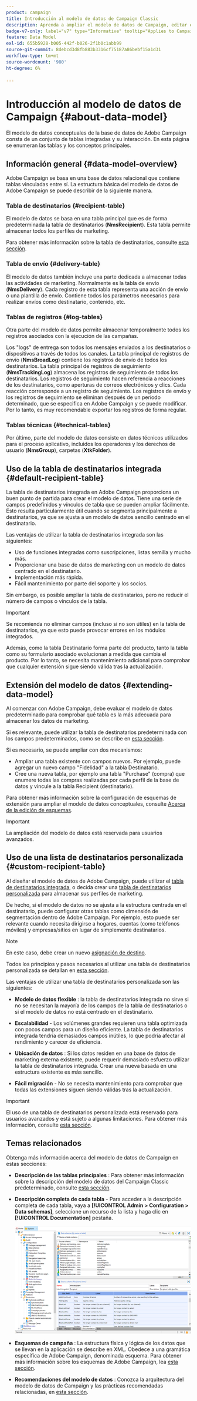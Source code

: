 ```yaml
---
product: campaign
title: Introducción al modelo de datos de Campaign Classic
description: Aprenda a ampliar el modelo de datos de Campaign, editar esquemas, utilizar API y mucho más
badge-v7-only: label="v7" type="Informative" tooltip="Applies to Campaign Classic v7 only"
feature: Data Model
exl-id: 655b5928-b005-442f-b026-2f1b0c1abb99
source-git-commit: 8debcd3d8fb883b3316cf75187a86bebf15a1d31
workflow-type: tm+mt
source-wordcount: '980'
ht-degree: 6%

---
```


# Introducción al modelo de datos de Campaign {#about-data-model}

El modelo de datos conceptuales de la base de datos de Adobe Campaign consta de un conjunto de tablas integradas y su interacción. En esta página se enumeran las tablas y los conceptos principales.

## Información general {#data-model-overview}

Adobe Campaign se basa en una base de datos relacional que contiene tablas vinculadas entre sí. La estructura básica del modelo de datos de Adobe Campaign se puede describir de la siguiente manera.

### Tabla de destinatarios {#recipient-table}

El modelo de datos se basa en una tabla principal que es de forma predeterminada la tabla de destinatarios (**NmsRecipient**). Esta tabla permite almacenar todos los perfiles de marketing.

Para obtener más información sobre la tabla de destinatarios, consulte [esta sección](#default-recipient-table).

### Tabla de envío {#delivery-table}

El modelo de datos también incluye una parte dedicada a almacenar todas las actividades de marketing. Normalmente es la tabla de envío (**NmsDelivery**). Cada registro de esta tabla representa una acción de envío o una plantilla de envío. Contiene todos los parámetros necesarios para realizar envíos como destinatario, contenido, etc.

### Tablas de registros {#log-tables}

Otra parte del modelo de datos permite almacenar temporalmente todos los registros asociados con la ejecución de las campañas.

Los &quot;logs&quot; de entrega son todos los mensajes enviados a los destinatarios o dispositivos a través de todos los canales. La tabla principal de registros de envío (**NmsBroadLog**) contiene los registros de envío de todos los destinatarios.
La tabla principal de registros de seguimiento (**NmsTrackingLog**) almacena los registros de seguimiento de todos los destinatarios. Los registros de seguimiento hacen referencia a reacciones de los destinatarios, como aperturas de correos electrónicos y clics. Cada reacción corresponde a un registro de seguimiento.
Los registros de envío y los registros de seguimiento se eliminan después de un período determinado, que se especifica en Adobe Campaign y se puede modificar. Por lo tanto, es muy recomendable exportar los registros de forma regular.

### Tablas técnicas {#technical-tables}

Por último, parte del modelo de datos consiste en datos técnicos utilizados para el proceso aplicativo, incluidos los operadores y los derechos de usuario (**NmsGroup**), carpetas (**XtkFolder**).

## Uso de la tabla de destinatarios integrada {#default-recipient-table}

La tabla de destinatarios integrada en Adobe Campaign proporciona un buen punto de partida para crear el modelo de datos. Tiene una serie de campos predefinidos y vínculos de tabla que se pueden ampliar fácilmente. Esto resulta particularmente útil cuando se segmenta principalmente a destinatarios, ya que se ajusta a un modelo de datos sencillo centrado en el destinatario.

Las ventajas de utilizar la tabla de destinatarios integrada son las siguientes:

* Uso de funciones integradas como suscripciones, listas semilla y mucho más.
* Proporcionar una base de datos de marketing con un modelo de datos centrado en el destinatario.
* Implementación más rápida.
* Fácil mantenimiento por parte del soporte y los socios.

Sin embargo, es posible ampliar la tabla de destinatarios, pero no reducir el número de campos o vínculos de la tabla.

>[!IMPORTANT]
>
>Se recomienda no eliminar campos (incluso si no son útiles) en la tabla de destinatarios, ya que esto puede provocar errores en los módulos integrados.

Además, como la tabla Destinatario forma parte del producto, tanto la tabla como su formulario asociado evolucionan a medida que cambia el producto. Por lo tanto, se necesita mantenimiento adicional para comprobar que cualquier extensión sigue siendo válida tras la actualización.

## Extensión del modelo de datos {#extending-data-model}

Al comenzar con Adobe Campaign, debe evaluar el modelo de datos predeterminado para comprobar qué tabla es la más adecuada para almacenar los datos de marketing.

Si es relevante, puede utilizar la tabla de destinatarios predeterminada con los campos predeterminados, como se describe en [esta sección](#default-recipient-table).

Si es necesario, se puede ampliar con dos mecanismos:

* Ampliar una tabla existente con campos nuevos. Por ejemplo, puede agregar un nuevo campo &quot;Fidelidad&quot; a la tabla Destinatario.
* Cree una nueva tabla, por ejemplo una tabla &quot;Purchase&quot; (compra) que enumere todas las compras realizadas por cada perfil de la base de datos y vincule a la tabla Recipient (destinatario).

Para obtener más información sobre la configuración de esquemas de extensión para ampliar el modelo de datos conceptuales, consulte [Acerca de la edición de esquemas](../../configuration/using/about-schema-edition.md).

>[!IMPORTANT]
>
>La ampliación del modelo de datos está reservada para usuarios avanzados.

## Uso de una lista de destinatarios personalizada {#custom-recipient-table}

Al diseñar el modelo de datos de Adobe Campaign, puede utilizar el [tabla de destinatarios integrada](#default-recipient-table), o decida crear una [tabla de destinatarios personalizada](../../configuration/using/about-custom-recipient-table.md) para almacenar sus perfiles de marketing.

De hecho, si el modelo de datos no se ajusta a la estructura centrada en el destinatario, puede configurar otras tablas como dimensión de segmentación dentro de Adobe Campaign. Por ejemplo, esto puede ser relevante cuando necesita dirigirse a hogares, cuentas (como teléfonos móviles) y empresas/sitios en lugar de simplemente destinatarios.

>[!NOTE]
>
>En este caso, debe crear un nuevo [asignación de destino](../../configuration/using/target-mapping.md).

Todos los principios y pasos necesarios al utilizar una tabla de destinatarios personalizada se detallan en [esta sección](../../configuration/using/about-custom-recipient-table.md).

Las ventajas de utilizar una tabla de destinatarios personalizada son las siguientes:

* **Modelo de datos flexible** : la tabla de destinatarios integrada no sirve si no se necesitan la mayoría de los campos de la tabla de destinatarios o si el modelo de datos no está centrado en el destinatario.

* **Escalabilidad** - Los volúmenes grandes requieren una tabla optimizada con pocos campos para un diseño eficiente. La tabla de destinatarios integrada tendría demasiados campos inútiles, lo que podría afectar al rendimiento y carecer de eficiencia.

* **Ubicación de datos** : Si los datos residen en una base de datos de marketing externa existente, puede requerir demasiado esfuerzo utilizar la tabla de destinatarios integrada. Crear una nueva basada en una estructura existente es más sencillo.

* **Fácil migración** - No se necesita mantenimiento para comprobar que todas las extensiones siguen siendo válidas tras la actualización.

>[!IMPORTANT]
>
>El uso de una tabla de destinatarios personalizada está reservado para usuarios avanzados y está sujeto a algunas limitaciones. Para obtener más información, consulte [esta sección](../../configuration/using/about-custom-recipient-table.md).

## Temas relacionados

Obtenga más información acerca del modelo de datos de Campaign en estas secciones:

* **Descripción de las tablas principales** : Para obtener más información sobre la descripción del modelo de datos del Campaign Classic predeterminado, consulte [esta sección](../../configuration/using/data-model-description.md).

* **Descripción completa de cada tabla** - Para acceder a la descripción completa de cada tabla, vaya a **[!UICONTROL Admin > Configuration > Data schemas]**, seleccione un recurso de la lista y haga clic en **[!UICONTROL Documentation]** pestaña.

   ![](assets/data-model_documentation-tab.png)


* **Esquemas de campaña** : La estructura física y lógica de los datos que se llevan en la aplicación se describe en XML. Obedece a una gramática específica de Adobe Campaign, denominada esquema. Para obtener más información sobre los esquemas de Adobe Campaign, lea [esta sección](../../configuration/using/about-schema-reference.md).

* **Recomendaciones del modelo de datos** : Conozca la arquitectura del modelo de datos de Campaign y las prácticas recomendadas relacionadas, en [esta sección](../../configuration/using/data-model-best-practices.md#data-model-architecture).
